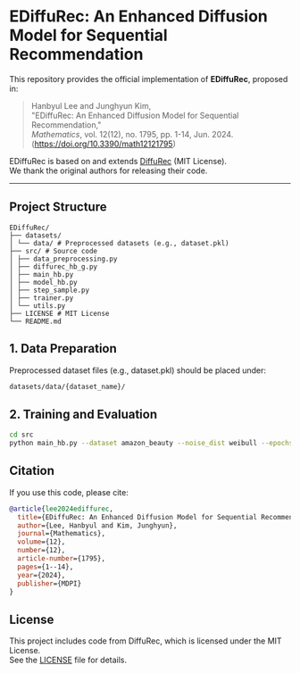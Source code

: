 # EDiffuRec: An Enhanced Diffusion Model for Sequential Recommendation

This repository provides the official implementation of **EDiffuRec**, proposed in:

> Hanbyul Lee and Junghyun Kim,  
> "EDiffuRec: An Enhanced Diffusion Model for Sequential Recommendation,"  
> *Mathematics*, vol. 12(12), no. 1795, pp. 1-14, Jun. 2024. (https://doi.org/10.3390/math12121795)

EDiffuRec is based on and extends [DiffuRec](https://github.com/WHUIR/DiffuRec) (MIT License).  
We thank the original authors for releasing their code.

---

## Project Structure
```plaintext
EDiffuRec/
├── datasets/
│ └── data/ # Preprocessed datasets (e.g., dataset.pkl)
├── src/ # Source code
│ ├── data_preprocessing.py
│ ├── diffurec_hb_g.py
│ ├── main_hb.py
│ ├── model_hb.py
│ ├── step_sample.py
│ ├── trainer.py
│ └── utils.py
├── LICENSE # MIT License
└── README.md
```

## 1. Data Preparation

Preprocessed dataset files (e.g., dataset.pkl) should be placed under:

```bash
datasets/data/{dataset_name}/ 
```

## 2. Training and Evaluation
```bash
cd src
python main_hb.py --dataset amazon_beauty --noise_dist weibull --epochs 500
```

## Citation
If you use this code, please cite:

```bibtex
@article{lee2024ediffurec,
  title={EDiffuRec: An Enhanced Diffusion Model for Sequential Recommendation},
  author={Lee, Hanbyul and Kim, Junghyun},
  journal={Mathematics},
  volume={12},
  number={12},
  article-number={1795},
  pages={1--14},
  year={2024},
  publisher={MDPI}
}
```

## License
This project includes code from DiffuRec, which is licensed under the MIT License.  
See the [LICENSE](./LICENSE) file for details.


